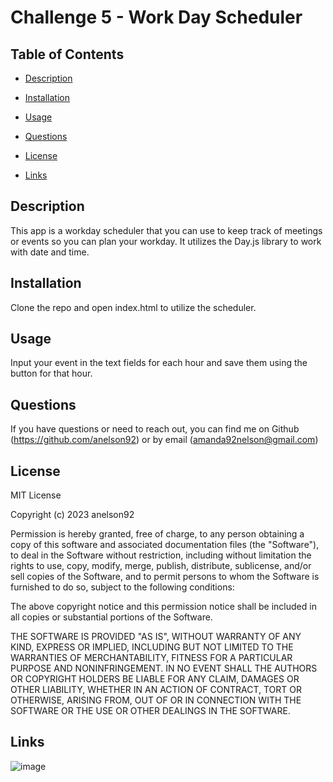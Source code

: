 # Challenge 5 - Work Day Scheduler

## Table of Contents
  
 * [Description](#Description)
  
 * [Installation](#Installation)
  
 * [Usage](#Usage)

 * [Questions](#Questions)
  
 * [License](#License)
 
 * [Links](#Links)
  
## Description
  
This app is a workday scheduler that you can use to keep track of meetings or events so you can plan your workday. It utilizes the Day.js library to work with date and time.

## Installation
  
Clone the repo and open index.html to utilize the scheduler. 
  
## Usage
  
Input your event in the text fields for each hour and save them using the button for that hour. 

## Questions
  
If you have questions or need to reach out, you can find me on Github (https://github.com/anelson92) or by email (amanda92nelson@gmail.com)
 
## License 

MIT License

Copyright (c) 2023 anelson92

Permission is hereby granted, free of charge, to any person obtaining a copy
of this software and associated documentation files (the "Software"), to deal
in the Software without restriction, including without limitation the rights
to use, copy, modify, merge, publish, distribute, sublicense, and/or sell
copies of the Software, and to permit persons to whom the Software is
furnished to do so, subject to the following conditions:

The above copyright notice and this permission notice shall be included in all
copies or substantial portions of the Software.

THE SOFTWARE IS PROVIDED "AS IS", WITHOUT WARRANTY OF ANY KIND, EXPRESS OR
IMPLIED, INCLUDING BUT NOT LIMITED TO THE WARRANTIES OF MERCHANTABILITY,
FITNESS FOR A PARTICULAR PURPOSE AND NONINFRINGEMENT. IN NO EVENT SHALL THE
AUTHORS OR COPYRIGHT HOLDERS BE LIABLE FOR ANY CLAIM, DAMAGES OR OTHER
LIABILITY, WHETHER IN AN ACTION OF CONTRACT, TORT OR OTHERWISE, ARISING FROM,
OUT OF OR IN CONNECTION WITH THE SOFTWARE OR THE USE OR OTHER DEALINGS IN THE
SOFTWARE.

## Links

![image](https://user-images.githubusercontent.com/115906480/230258234-5c987aa4-e49a-4fb5-9fab-d06412848154.png)
